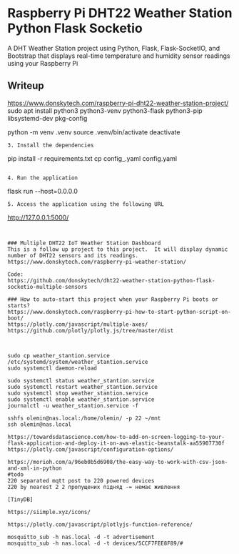 # Raspberry Pi DHT22 Weather Station Python Flask Socketio  
A DHT Weather Station project using Python, Flask, Flask-SocketIO, and Bootstrap that displays real-time temperature and humidity sensor readings using your Raspberry Pi
  
## Writeup
https://www.donskytech.com/raspberry-pi-dht22-weather-station-project/
sudo apt install python3 python3-venv python3-flask python3-pip  libsystemd-dev pkg-config

python -m venv .venv
source .venv/bin/activate
deactivate
```
3. Install the dependencies
```

pip install -r requirements.txt
cp config_.yaml config.yaml
```

4. Run the application
```
flask run --host=0.0.0.0
```
5. Access the application using the following URL
```
http://127.0.0.1:5000/
```
  
  
### Multiple DHT22 IoT Weather Station Dashboard
This is a follow up project to this project.  It will display dynamic number of DHT22 sensors and its readings.
https://www.donskytech.com/raspberry-pi-weather-station/

Code:  
https://github.com/donskytech/dht22-weather-station-python-flask-socketio-multiple-sensors
  
### How to auto-start this project when your Raspberry Pi boots or starts?  
https://www.donskytech.com/raspberry-pi-how-to-start-python-script-on-boot/
https://plotly.com/javascript/multiple-axes/
https://github.com/plotly/plotly.js/tree/master/dist



sudo cp weather_stantion.service /etc/systemd/system/weather_stantion.service
sudo systemctl daemon-reload

sudo systemctl status weather_stantion.service
sudo systemctl restart weather_stantion.service
sudo systemctl stop weather_stantion.service
sudo systemctl enable weather_stantion.service
journalctl -u weather_stantion.service -f

sshfs olemin@nas.local:/home/olemin/ -p 22 ~/mnt
ssh olemin@nas.local

https://towardsdatascience.com/how-to-add-on-screen-logging-to-your-flask-application-and-deploy-it-on-aws-elastic-beanstalk-aa55907730f
https://plotly.com/javascript/configuration-options/

https://morioh.com/a/96eb0b5d6908/the-easy-way-to-work-with-csv-json-and-xml-in-python
#todo
220 separated mqtt post to 220 powered devices
220 by nearest 2 2 пропущених підняд -= немає живлення

[TinyDB]

https://siimple.xyz/icons/

https://plotly.com/javascript/plotlyjs-function-reference/

mosquitto_sub -h nas.local -d -t advertisement
mosquitto_sub -h nas.local -d -t devices/5CCF7FEE8F89/#